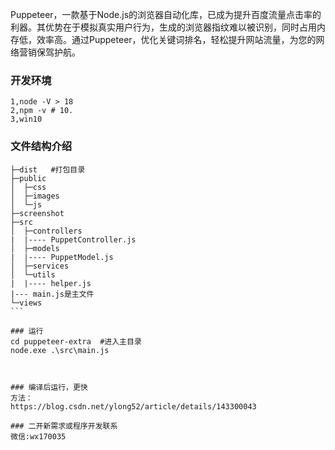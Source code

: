Puppeteer，一款基于Node.js的浏览器自动化库，已成为提升百度流量点击率的利器。其优势在于模拟真实用户行为，生成的浏览器指纹难以被识别，同时占用内存低，效率高。通过Puppeteer，优化关键词排名，轻松提升网站流量，为您的网络营销保驾护航。

### 开发环境
```
1,node -V > 18 
2,npm -v # 10.
3,win10 
```
### 文件结构介绍

````
├─dist   #打包目录
├─public
│  ├─css
│  ├─images
│  └─js
├─screenshot
├─src
│  ├─controllers
|  |---- PuppetController.js
│  ├─models
|  |---- PuppetModel.js
│  ├─services
│  └─utils
|  |---- helper.js
|--- main.js是主文件
└─views
```

### 运行
cd puppeteer-extra  #进入主目录
node.exe .\src\main.js



### 编译后运行，更快
方法：
https://blog.csdn.net/ylong52/article/details/143300043

### 二开新需求或程序开发联系
微信:wx170035



